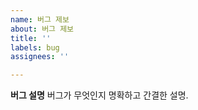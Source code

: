 ```yaml
---
name: 버그 제보
about: 버그 제보
title: ''
labels: bug
assignees: ''

---
```


**버그 설명**
버그가 무엇인지 명확하고 간결한 설명.
